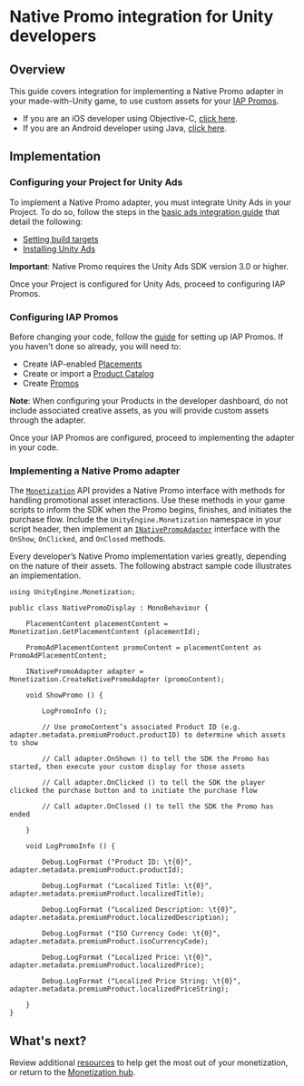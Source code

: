 # Native Promo integration for Unity developers
## Overview
This guide covers integration for implementing a Native Promo adapter in your made-with-Unity game, to use custom assets for your [IAP Promos](https://docs.unity3d.com/2018.1/Documentation/Manual/IAPPromo.html).

* If you are an iOS developer using Objective-C, [click here](MonetizationNativePromoIos.md). 
* If you are an Android developer using Java, [click here](MonetizationNativePromoAndroid.md).

## Implementation
### Configuring your Project for Unity Ads
To implement a Native Promo adapter, you must integrate Unity Ads in your Project. To do so, follow the steps in the [basic ads integration guide](MonetizationBasicIntegrationUnity.md) that detail the following:

* [Setting build targets](MonetizationBasicIntegrationUnity.md#setting-build-targets)
* [Installing Unity Ads](MonetizationBasicIntegrationUnity.md#installing-unity-ads)

**Important**: Native Promo requires the Unity Ads SDK version 3.0 or higher.

Once your Project is configured for Unity Ads, proceed to configuring IAP Promos.

### Configuring IAP Promos
Before changing your code, follow the [guide](https://docs.unity3d.com/Manual/IAPPromo.html) for setting up IAP Promos. If you haven't done so already, you will need to: 

* Create IAP-enabled [Placements](MonetizationPlacements.md)
* Create or import a [Product Catalog](https://docs.unity3d.com/Manual/IAPPromoProducts.html)
* Create [Promos](https://docs.unity3d.com/Manual/IAPPromoPromotions.html) 

**Note**: When configuring your Products in the developer dashboard, do not include associated creative assets, as you will provide custom assets through the adapter.

Once your IAP Promos are configured, proceed to implementing the adapter in your code.

### Implementing a Native Promo adapter
The [`Monetization`](../api/UnityEngine.Monetization.html) API provides a Native Promo interface with methods for handling promotional asset interactions. Use these methods in your game scripts to inform the SDK when the Promo begins, finishes, and initiates the purchase flow. Include the `UnityEngine.Monetization` namespace in your script header, then implement an [`INativePromoAdapter`](..api/UnityEngine.Monetization.INativePromoAdapter.html) interface with the `OnShow`, `OnClicked`, and `OnClosed` methods.

Every developer’s Native Promo implementation varies greatly, depending on the nature of their assets. The following abstract sample code illustrates an implementation. 

```
using UnityEngine.Monetization;

public class NativePromoDisplay : MonoBehaviour {    

    PlacementContent placementContent = Monetization.GetPlacementContent (placementId);

    PromoAdPlacementContent promoContent = placementContent as PromoAdPlacementContent;

    INativePromoAdapter adapter = Monetization.CreateNativePromoAdapter (promoContent);

    void ShowPromo () {

        LogPromoInfo ();

        // Use promoContent’s associated Product ID (e.g. adapter.metadata.premiumProduct.productID) to determine which assets to show

        // Call adapter.OnShown () to tell the SDK the Promo has started, then execute your custom display for those assets

        // Call adapter.OnClicked () to tell the SDK the player clicked the purchase button and to initiate the purchase flow

        // Call adapter.OnClosed () to tell the SDK the Promo has ended  	

    }

    void LogPromoInfo () {

        Debug.LogFormat ("Product ID: \t{0}", adapter.metadata.premiumProduct.productId);

        Debug.LogFormat ("Localized Title: \t{0}", adapter.metadata.premiumProduct.localizedTitle);

        Debug.LogFormat ("Localized Description: \t{0}", adapter.metadata.premiumProduct.localizedDescription);

        Debug.LogFormat ("ISO Currency Code: \t{0}", adapter.metadata.premiumProduct.isoCurrencyCode);

        Debug.LogFormat ("Localized Price: \t{0}", adapter.metadata.premiumProduct.localizedPrice);

        Debug.LogFormat ("Localized Price String: \t{0}", adapter.metadata.premiumProduct.localizedPriceString);

    }
}
```

## What's next?
Review additional [resources](MonetizationResources.md) to help get the most out of your monetization, or return to the [Monetization hub](Monetization.md).